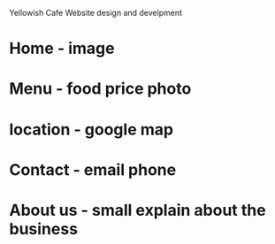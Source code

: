 Yellowish Cafe
Website design and develpment
# Home - image
# Menu - food price photo
# location - google map
# Contact - email phone
# About us - small explain about the business
